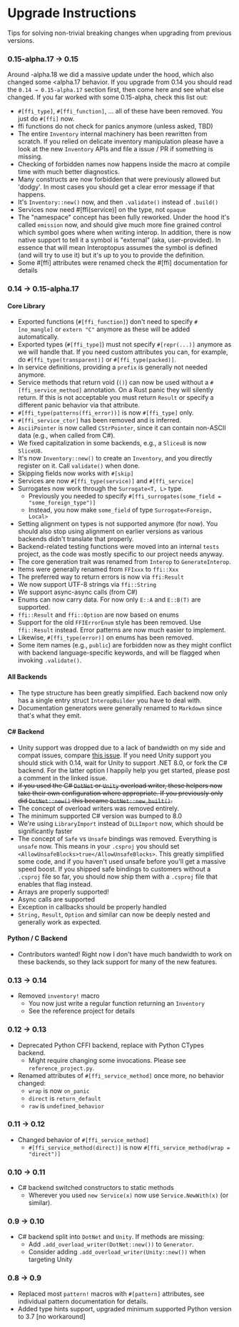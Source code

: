 # Upgrade Instructions

Tips for solving non-trivial breaking changes when upgrading from previous versions.

### 0.15-alpha.17 -> 0.15 

Around -alpha.18 we did a massive update under the hood, which also changed some <alpha.17 behavior. If you upgrade 
from 0.14 you should read the `0.14 → 0.15-alpha.17` section first, then come here and see what else changed. 
If you far worked with some 0.15-alpha, check this list out: 

- `#[ffi_type]`, `#[ffi_function]`, ... all of these have been removed. You just do `#[ffi]` now.
- ffi functions do not check for panics anymore (unless asked, TBD)
- The entire `Inventory` internal machinery has been rewritten from scratch. If you relied on delicate inventory
  manipulation please have a look at the new `Inventory` APIs and file a issue / PR if something is missing.
- Checking of forbidden names now happens inside the macro at compile time with much better diagnostics.
- Many constructs are now forbidden that were previously allowed but 'dodgy'. In most cases you should get a clear
  error message if that happens.
- It's `Inventory::new()` now, and then `.validate()` instead of `.build()`
- Services now need #[ffi(service)] on the type, not `opaque`
- The "namespace" concept has been fully reworked. Under the hood it's called `emission` now, and should
  give much more fine grained control which symbol goes where when writing interop. In addition, there is now native
  support to tell it a symbol is "external" (aka, user-provided). In essence that will mean Interoptopus assumes
  the symbol is defined (and will try to use it) but it's up to you to provide the definition.
- Some #[ffi] attributes were renamed check the #[ffi] documentation for details



### 0.14 → 0.15-alpha.17

#### Core Library

- Exported functions (`#[ffi_function]`) don't need to specify `#[no_mangle]` or `extern "C"` anymore as these will be
  added automatically.
- Exported types (`#[ffi_type]`) must not specify `#[repr(...)]` anymore as we will handle that. If you need custom
  attributes you can, for example, do `#[ffi_type(transparent)]` or `#[ffi_type(packed)]`.
- In service definitions, providing a `prefix` is generally not needed anymore.
- Service methods that return void (`()`) can now be used without a `#[ffi_service_method]` annotation. On a Rust panic
  they will silently return. If this is not acceptable you must return `Result` or specify a different panic behavior
  via that attribute.
- `#[ffi_type(patterns(ffi_error))]` is now `#[ffi_type]` only.
- `#[ffi_service_ctor]` has been removed and is inferred.
- `AsciiPointer` is now called `CStrPointer`, since it can contain non-ASCII data (e.g., when called from C#).
- We fixed capitalization in some backends, e.g., a `Sliceu8` is now `SliceU8`.
- It's now `Inventory::new()` to create an `Inventory`, and you directly register on it. Call `validate()` when done.
- Skipping fields now works with `#[skip]`
- Services are now `#[ffi_type(service)]` and `#[ffi_service]`
- Surrogates now work through the `Surrogate<T, L>` type.
    - Previously you needed to specify `#[ffi_surrogates(some_field = "some_foreign_type")]`
    - Instead, you now make `some_field` of type `Surrogate<Foreign, Local>`
- Setting alignment on types is not supported anymore (for now). You should also stop using alignment on
  earlier versions as various backends didn't translate that properly.
- Backend-related testing functions were moved into an internal `tests` project, as the code was mostly specific to our
  project needs anyway.
- The core generation trait was renamed from `Interop` to `GenerateInterop`.
- Items were generally renamed from `FFIxxx` to `ffi::Xxx`
- The preferred way to return errors is now via `ffi:Result`
- We now support UTF-8 strings via `ffi::String`
- We support async-async calls (from C#)
- Enums can now carry data. For now only `E::A` and `E::B(T)` are supported.
- `ffi::Result` and `ffi::Option` are now based on enums
- Support for the old `FFIErrorEnum` style has been removed. Use `ffi::Result` instead. Error patterns are now much easier to implement.
- Likewise, `#[ffi_type(error)]` on enums has been removed.
- Some item names (e.g., `public`) are forbidden now as they might conflict with backend language-specific keywords, and
  will be flagged when invoking `.validate()`.


#### All Backends

- The type structure has been greatly simplified. Each backend now only has a single entry struct `InteropBuilder` you have to deal with.
- Documentation generators were generally renamed to `Markdown` since that's what they emit.

#### C# Backend

- Unity support was dropped due to a lack of bandwidth on my side and compat issues,
  compare [this issue](https://github.com/ralfbiedert/interoptopus/issues/133). If you need
  Unity support you should stick with 0.14, wait for Unity to support .NET 8.0, or fork the C# backend. For the latter
  option I happily help you get started, please post a comment in the linked issue.
- ~~If you used the C# `DotNet` or `Unity` overload writer, these helpers now take their own configuration
  where appropriate. If you previously only did `DotNet::new()` this became `DotNet::new_built()`.~~
- The concept of overload writers was removed entirely.
- The minimum supported C# version was bumped to 8.0
- We're using `LibraryImport` instead of `DLLImport` now, which should be significantly faster
- The concept of `Safe` vs `Unsafe` bindings was removed. Everything is `unsafe` now. This means in your
  `.csproj`
  you should set `<AllowUnsafeBlocks>true</AllowUnsafeBlocks>`. This greatly simplified some code, and if you haven't
  used unsafe before you'll get a massive speed boost. If you shipped safe bindings to customers without a `.csproj`
  file so far, you should now ship them with a `.csproj` file that enables that flag instead.
- Arrays are properly supported!
- Async calls are supported
- Exception in callbacks should be properly handled
- `String,` `Result`, `Option` and similar can now be deeply nested and generally work as expected.

#### Python / C Backend

- Contributors wanted! Right now I don't have much bandwidth to work on these backends, so they lack support for
  many of the new features.

### 0.13 → 0.14

- Removed `inventory!` macro
    - You now just write a regular function returning an `Inventory`
    - See the reference project for details

### 0.12 → 0.13

- Deprecated Python CFFI backend, replace with Python CTypes backend.
    - Might require changing some invocations. Please see `reference_project.py`.
- Renamed attributes of `#[ffi_service_method]` once more, no behavior changed:
    - `wrap` is now `on_panic`
    - `direct` is `return_default`
    - `raw` is `undefined_behavior`

### 0.11 → 0.12

- Changed behavior of `#[ffi_service_method]`
    - `#[ffi_service_method(direct)]` is now `#[ffi_service_method(wrap = "direct")]`

### 0.10 → 0.11

- C# backend switched constructors to static methods
    - Wherever you used `new Service(x)` now use `Service.NewWith(x)` (or similar).

### 0.9 → 0.10

- C# backend split into `DotNet` and `Unity`. If methods are missing:
    - Add `.add_overload_writer(DotNet::new())` to `Generator`.
    - Consider adding `.add_overload_writer(Unity::new())` when targeting Unity

### 0.8 → 0.9

- Replaced most `pattern!` macros with `#[pattern]` attributes, see individual pattern documentation for details.
- Added type hints support, upgraded minimum supported Python version to 3.7 [no workaround]
